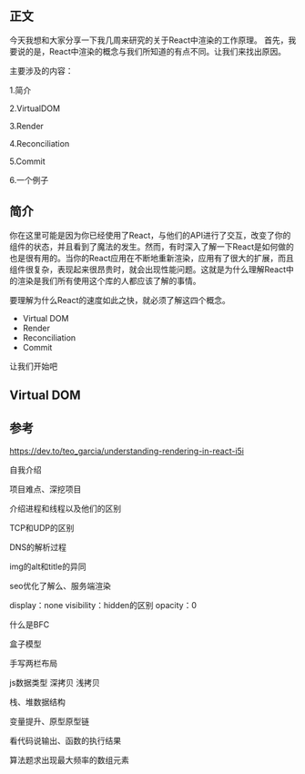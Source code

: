 ## 正文

今天我想和大家分享一下我几周来研究的关于React中渲染的工作原理。
 首先，我要说的是，React中渲染的概念与我们所知道的有点不同。让我们来找出原因。



主要涉及的内容：

1.简介

2.VirtualDOM

3.Render

4.Reconciliation

5.Commit

6.一个例子



## 简介

你在这里可能是因为你已经使用了React，与他们的API进行了交互，改变了你的组件的状态，并且看到了魔法的发生。然而，有时深入了解一下React是如何做的也是很有用的。当你的React应用在不断地重新渲染，应用有了很大的扩展，而且组件很复杂，表现起来很昂贵时，就会出现性能问题。这就是为什么理解React中的渲染是我们所有使用这个库的人都应该了解的事情。



要理解为什么React的速度如此之快，就必须了解这四个概念。

- Virtual DOM
- Render
- Reconciliation
- Commit


让我们开始吧



## Virtual DOM







## 参考

https://dev.to/teo_garcia/understanding-rendering-in-react-i5i









自我介绍

项目难点、深挖项目

介绍进程和线程以及他们的区别

TCP和UDP的区别

DNS的解析过程

img的alt和title的异同

seo优化了解么、服务端渲染

display：none visibility：hidden的区别 opacity：0

什么是BFC

盒子模型

手写两栏布局

js数据类型 深拷贝 浅拷贝

栈、堆数据结构

变量提升、原型原型链

看代码说输出、函数的执行结果

算法题求出现最大频率的数组元素